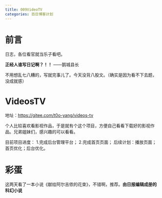 ```yaml
---
title: 009VideoTV
categories: 百日博客计划
---
```


# 前言

日志，各位看官就当乐子看吧。

**正经人谁写日记啊？！！**    ——鹅城县长

不用想乱七八糟的，写就完事儿了。今天没背八股文。（确实是因为看不下去题，没成就感）

# VideosTV

地址：https://gitee.com/t0o-yang/videos-tv

个人比较喜欢看影视作品，于是就有个这个项目，方便自己看看下载好的影视作品。兄弟姐妹们，感兴趣的可以看看。

目前项目进度：
1.完成后台管理平台；
2.完成首页页面；
后续计划：播放页面；首页优化；后台优化。

# 彩蛋

这两天看了一本小说《献给阿尔吉侬的花束》，不错啊，推荐。**由日报编辑成册的科幻小说**
